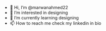 - 👋 Hi, I’m @marwanahmed22
- 👀 I’m interested in designing
- 🌱 I’m currently learning designing
- 📫 How to reach me check my linkedin in bio
